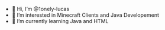 - 👋 Hi, I’m @1onely-lucas
- 👀 I’m interested in Minecraft Clients and Java Developement
- 🌱 I’m currently learning Java and HTML
